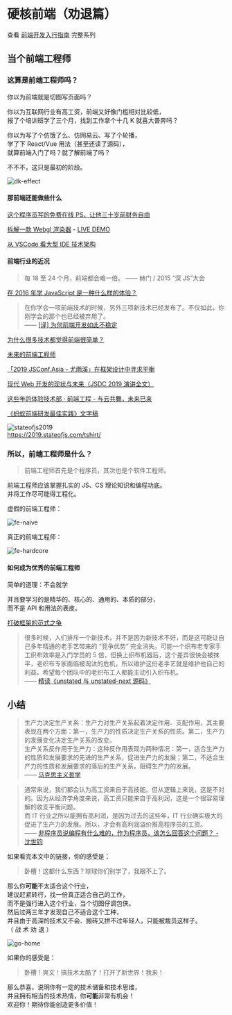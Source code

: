 # 硬核前端（劝退篇）

查看 [前端开发入行指南](./fe-development-cookbook.md) 完整系列

## 当个前端工程师

### 这算是前端**工程师**吗？

你以为前端就是切图写页面吗？

你以为互联网行业有高工资，前端又好像门槛相对比较低，  
报了个培训班学了三个月，找到工作拿个十几 K 就喜大普奔吗？

你以为写了个仿饿了么、仿网易云、写了个轮播，  
学了下 React/Vue 用法（甚至还读了源码），  
就算前端入门了吗？就了解前端了吗？

不不不，这只是最初的阶段。

![dk-effect](./img/dk-effect.jpg)

#### 那前端还能做些什么

[这个程序员写的免费在线 PS，让他三十岁前财务自由](https://zhuanlan.zhihu.com/p/70636726)

[拆解一款 Webgl 渲染器](https://zhuanlan.zhihu.com/p/28108991) - [LIVE DEMO](https://foxhuntd.github.io/mview/testfox.html)

[从 VSCode 看大型 IDE 技术架构](https://zhuanlan.zhihu.com/p/96041706)

#### 前端行业的近况

> 每 18 至 24 个月，前端都会难一倍。 —— 赫门 / 2015 “深 JS”大会

[在 2016 年学 JavaScript 是一种什么样的体验？](https://zhuanlan.zhihu.com/p/22782487)

> 在你学会一项前端技术的时候，另外三项新技术已经发布了。不仅如此，你刚学会的那个也已经被弃用了。  
> —— [[译] 为何前端开发如此不稳定](https://juejin.im/post/5b1f2f1ae51d4506894983ae)

[为什么很多技术都觉得前端很简单？](https://www.zhihu.com/question/353545736/answer/935917542)

[未来的前端工程师](https://juejin.im/post/5a474c8ff265da430a50ea57)

[「2019 JSConf.Asia - 尤雨溪」在框架设计中寻求平衡](https://zhuanlan.zhihu.com/p/76622839)

[现代 Web 开发的现状与未来（JSDC 2019 演讲全文）](https://zhuanlan.zhihu.com/p/88616149)

[这些年的体验技术部 · 前端工程 - 与云共舞，未来已来](https://www.yuque.com/afx/about/basement)

[《蚂蚁前端研发最佳实践》文字稿](https://github.com/sorrycc/blog/issues/90)

![stateofjs2019](./img/stateofjs2019-dark-fs8.png)  
<https://2019.stateofjs.com/tshirt/>

### 所以，前端工程师是什么？

> 前端工程师首先是个程序员，其次也是个软件工程师。

前端工程师应该掌握扎实的 JS、CS 理论知识和编程功底。  
并将工作尽可能得工程化。

虚假的前端工程师：

![fe-naive](./img/fe-naive-fs8.png)

真正的前端工程师：

![fe-hardcore](./img/fe-hardcore-fs8.png)

#### 如何成为优秀的前端工程师

简单的道理：不会就学

并且要学习的是精华的、核心的、通用的、本质的部分，  
而不是 API 和用法的表皮。

[打破框架的范式之争](https://zhuanlan.zhihu.com/p/82958907)

> 很多时候，人们排斥一个新技术，并不是因为新技术不好，而是这可能让自己多年精通的老手艺带来的 “竞争优势” 完全消失。可能一个织布老专家手工织布效率是入门学员的 5 倍，但换上织布机器后，这个差异很快会被抹平，老织布专家面临被淘汰的危机，所以维护这份老手艺就是维护他自己的利益。希望每个团队中的老织布工人都能主动引入织布机。  
> —— [精读《unstated 与 unstated-next 源码》](https://zhuanlan.zhihu.com/p/93500556)

## 小结

> 生产力决定生产关系：生产力对生产关系起着决定作用、支配作用，其主要表现在两个方面：第一，生产力的性质决定生产关系的性质。第二，生产力的发展变化决定生产关系的改变。  
> 生产关系反作用于生产力：这种反作用表现为两种情况：第一，适合生产力的性质和发展要求的先进的生产关系，促进生产力的发展；第二，不适合生产力的性质和发展要求的落后的生产关系，阻碍生产力的发展。  
> —— [马克思主义哲学](https://zh.wikipedia.org/wiki/%E5%8E%86%E5%8F%B2%E5%94%AF%E7%89%A9%E4%B8%BB%E4%B9%89)

> 通常来说，我们都会认为高工资来自于高技能。但从逻辑上来说，这是不对的。因为从经济学角度来说，高工资只能来自于高利润，这是一个很容易理解的收支平衡问题。  
> 而 IT 行业之所以能拥有高利润，是因为过去的这些年，IT 行业确实极大的促进了生产力的发展。所以，才会有高利润溢价推高程序员的工资。  
> —— [非程序员说编程有什么难的，作为程序员，该怎么回答这个问题？ - 沈世钧](https://www.zhihu.com/question/356294204/answer/935303946)

如果看完本文中的链接，你的感受是：

> 卧槽！这都什么东西？球球你们别学了，我跟不上了。

那么你**可能**不太适合这个行业，  
建议赶紧转行，找一份真正适合自己的工作，  
而不是强行进入这个行业，当个切图仔调包侠。  
然后过两三年才发现自己不适合这个工种，  
并且由于高深的技术又不会、搬砖又拼不过年轻人，只能被裁员这样子。  
（ 战 术 劝 退 ）

![go-home](./img/go-home.jpeg)

如果你的感受是：

> 卧槽！爽文！搞技术太酷了！打开了新世界！我来！

那么恭喜，说明你有一定的技术储备和技术思维，  
并且拥有相当的技术热情，你**可能**非常有机会！  
欢迎你！期待你能创造更多价值！
